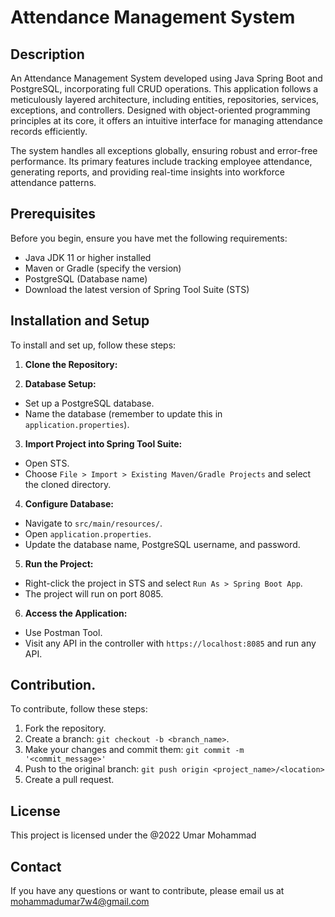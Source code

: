 # Attendance Management System

## Description
An Attendance Management System developed using Java Spring Boot and PostgreSQL, incorporating full CRUD operations. This application follows a meticulously layered architecture, including entities, repositories, services, exceptions, and controllers. Designed with object-oriented programming principles at its core, it offers an intuitive interface for managing attendance records efficiently. 

The system handles all exceptions globally, ensuring robust and error-free performance. Its primary features include tracking employee attendance, generating reports, and providing real-time insights into workforce attendance patterns.

## Prerequisites
Before you begin, ensure you have met the following requirements:
- Java JDK 11 or higher installed
- Maven or Gradle (specify the version)
- PostgreSQL (Database name)
- Download the latest version of Spring Tool Suite (STS)

## Installation and Setup
To install and set up, follow these steps:

1. **Clone the Repository:**

2. **Database Setup:**
- Set up a PostgreSQL database.
- Name the database (remember to update this in `application.properties`).

3. **Import Project into Spring Tool Suite:**
- Open STS.
- Choose `File > Import > Existing Maven/Gradle Projects` and select the cloned directory.

4. **Configure Database:**
- Navigate to `src/main/resources/`.
- Open `application.properties`.
- Update the database name, PostgreSQL username, and password.

5. **Run the Project:**
- Right-click the project in STS and select `Run As > Spring Boot App`.
- The project will run on port 8085.

6. **Access the Application:**
- Use Postman Tool.
- Visit any API in the controller with `https://localhost:8085` and run any API.

## Contribution.
To contribute, follow these steps:
1. Fork the repository.
2. Create a branch: `git checkout -b <branch_name>`.
3. Make your changes and commit them: `git commit -m '<commit_message>'`
4. Push to the original branch: `git push origin <project_name>/<location>`
5. Create a pull request.

## License
This project is licensed under the @2022 Umar Mohammad 

## Contact
If you have any questions or want to contribute, please email us at mohammadumar7w4@gmail.com

